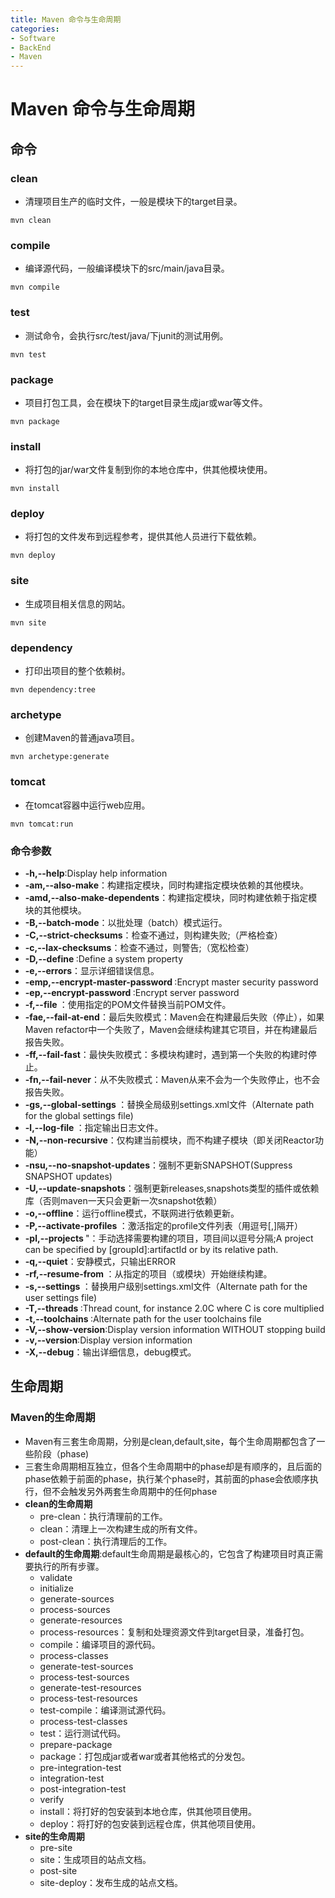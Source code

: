 ```yaml
---
title: Maven 命令与生命周期
categories:
- Software
- BackEnd
- Maven
---
```

# Maven 命令与生命周期

## 命令

### clean

- 清理项目生产的临时文件，一般是模块下的target目录。

```
mvn clean
```

### compile

- 编译源代码，一般编译模块下的src/main/java目录。

```
mvn compile
```

### test

- 测试命令，会执行src/test/java/下junit的测试用例。

```
mvn test
```

### package

- 项目打包工具，会在模块下的target目录生成jar或war等文件。

```
mvn package
```

### install

- 将打包的jar/war文件复制到你的本地仓库中，供其他模块使用。

```
mvn install
```

### deploy

- 将打包的文件发布到远程参考，提供其他人员进行下载依赖。

```
mvn deploy
```

### site

- 生成项目相关信息的网站。

```
mvn site
```

### dependency

- 打印出项目的整个依赖树。

```
mvn dependency:tree
```

### archetype

- 创建Maven的普通java项目。

```
mvn archetype:generate
```

### tomcat

- 在tomcat容器中运行web应用。

```
mvn tomcat:run
```

### 命令参数

- **-h,--help**:Display help information
- **-am,--also-make**：构建指定模块，同时构建指定模块依赖的其他模块。
- **-amd,--also-make-dependents**：构建指定模块，同时构建依赖于指定模块的其他模块。
- **-B,--batch-mode**：以批处理（batch）模式运行。
- **-C,--strict-checksums**：检查不通过，则构建失败;（严格检查）
- **-c,--lax-checksums**：检查不通过，则警告;（宽松检查）
- **-D,--define <arg>**:Define a system property
- **-e,--errors**：显示详细错误信息。
- **-emp,--encrypt-master-password <arg>**:Encrypt master security password
- **-ep,--encrypt-password <arg>**:Encrypt server password
- **-f,--file <arg>**：使用指定的POM文件替换当前POM文件。
- **-fae,--fail-at-end**：最后失败模式：Maven会在构建最后失败（停止），如果Maven refactor中一个失败了，Maven会继续构建其它项目，并在构建最后报告失败。
- **-ff,--fail-fast**：最快失败模式：多模块构建时，遇到第一个失败的构建时停止。
- **-fn,--fail-never**：从不失败模式：Maven从来不会为一个失败停止，也不会报告失败。
- **-gs,--global-settings <arg>**：替换全局级别settings.xml文件（Alternate path for the global settings file)
- **-l,--log-file <arg>**：指定输出日志文件。
- **-N,--non-recursive**：仅构建当前模块，而不构建子模块（即关闭Reactor功能）
- **-nsu,--no-snapshot-updates**：强制不更新SNAPSHOT(Suppress SNAPSHOT updates)
- **-U,--update-snapshots**：强制更新releases,snapshots类型的插件或依赖库（否则maven一天只会更新一次snapshot依赖）
- **-o,--offline**：运行offline模式，不联网进行依赖更新。
- **-P,--activate-profiles <arg>**：激活指定的profile文件列表（用逗号[,]隔开）
- **-pl,--projects <arg>**"：手动选择需要构建的项目，项目间以逗号分隔;A project can be specified by [groupId]:artifactId or by its relative path.
- **-q,--quiet**：安静模式，只输出ERROR
- **-rf,--resume-from <arg>**：从指定的项目（或模块）开始继续构建。
- **-s,--settings <arg>**：替换用户级别settings.xml文件（Alternate path for the user settings file)
- **-T,--threads <arg>**:Thread count, for instance 2.0C where C is core multiplied
- **-t,--toolchains <arg>**:Alternate path for the user toolchains file
- **-V,--show-version**:Display version information WITHOUT stopping build
- **-v,--version**:Display version information
- **-X,--debug**：输出详细信息，debug模式。

## 生命周期

### Maven的生命周期

- Maven有三套生命周期，分别是clean,default,site，每个生命周期都包含了一些阶段（phase)
- 三套生命周期相互独立，但各个生命周期中的phase却是有顺序的，且后面的phase依赖于前面的phase，执行某个phase时，其前面的phase会依顺序执行，但不会触发另外两套生命周期中的任何phase
- **clean的生命周期**
    - pre-clean：执行清理前的工作。
    - clean：清理上一次构建生成的所有文件。
    - post-clean：执行清理后的工作。
- **default的生命周期**:default生命周期是最核心的，它包含了构建项目时真正需要执行的所有步骤。
    - validate
    - initialize
    - generate-sources
    - process-sources
    - generate-resources
    - process-resources：复制和处理资源文件到target目录，准备打包。
    - compile：编译项目的源代码。
    - process-classes
    - generate-test-sources
    - process-test-sources
    - generate-test-resources
    - process-test-resources
    - test-compile：编译测试源代码。
    - process-test-classes
    - test：运行测试代码。
    - prepare-package
    - package：打包成jar或者war或者其他格式的分发包。
    - pre-integration-test
    - integration-test
    - post-integration-test
    - verify
    - install：将打好的包安装到本地仓库，供其他项目使用。
    - deploy：将打好的包安装到远程仓库，供其他项目使用。
- **site的生命周期**
    - pre-site
    - site：生成项目的站点文档。
    - post-site
    - site-deploy：发布生成的站点文档。
